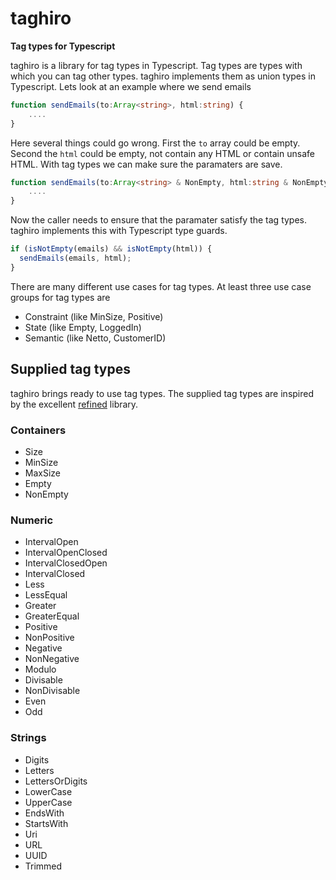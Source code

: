 # taghiro

**Tag types for Typescript**

taghiro is a library for tag types in Typescript. Tag types are types with which you can tag other types. taghiro implements them as union types in Typescript. Lets look at an example where we send emails

```typescript
function sendEmails(to:Array<string>, html:string) {
    ....
}
```

Here several things could go wrong. First the `to` array could be empty. Second the `html` could be empty, not contain any HTML or contain unsafe HTML. With tag types we can make sure the paramaters are save.

```typescript
function sendEmails(to:Array<string> & NonEmpty, html:string & NonEmpty) {
    ....
}
```

Now the caller needs to ensure that the paramater satisfy the tag types. taghiro implements this with Typescript type guards.

```typescript
if (isNotEmpty(emails) && isNotEmpty(html)) {
  sendEmails(emails, html);
}
```

There are many different use cases for tag types. At least three use case groups for tag types are

- Constraint (like MinSize, Positive)
- State (like Empty, LoggedIn)
- Semantic (like Netto, CustomerID)

## Supplied tag types

taghiro brings ready to use tag types. The supplied tag types are inspired by the excellent [refined](https://github.com/fthomas/refined) library.

### Containers

- Size
- MinSize
- MaxSize
- Empty
- NonEmpty

### Numeric

- IntervalOpen
- IntervalOpenClosed
- IntervalClosedOpen
- IntervalClosed
- Less
- LessEqual
- Greater
- GreaterEqual
- Positive
- NonPositive
- Negative
- NonNegative
- Modulo
- Divisable
- NonDivisable
- Even
- Odd

### Strings

- Digits
- Letters
- LettersOrDigits
- LowerCase
- UpperCase
- EndsWith
- StartsWith
- Uri
- URL
- UUID
- Trimmed
